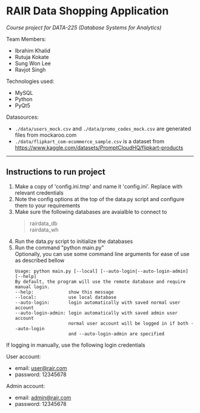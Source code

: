 # RAIR Data Shopping Application
_Course project for DATA-225 (Database Systems for Analytics)_

Team Members:
- Ibrahim Khalid
- Rutuja Kokate
- Sung Won Lee
- Ravjot Singh

Technologies used:
- MySQL
- Python
- PyQt5

Datasources:
- `./data/users_mock.csv` and `./data/promo_codes_mock.csv` are generated files from mockaroo.com 
- `./data/flipkart_com-ecommerce_sample.csv` is a dataset from https://www.kaggle.com/datasets/PromptCloudHQ/flipkart-products

---

## Instructions to run project
1. Make a copy of 'config.ini.tmp' and name it 'config.ini'. Replace with relevant credentials
2. Note the config options at the top of the data.py script and configure them to your requirements
3. Make sure the following databases are avaialble to connect to
    > rairdata_db  
    > rairdata_wh  
4. Run the data.py script to initialize the databases
5. Run the command "python main.py"  
   Optionally, you can use some command line arguments for ease of use as described bellow  
   ```
   Usage: python main.py [--local] [--auto-login|--auto-login-admin] [--help]
   By default, the program will use the remote database and require manual login.
   --help:             show this message
   --local:            use local database
   --auto-login:       login automatically with saved normal user account
   --auto-login-admin: login automatically with saved admin user account
                       normal user account will be logged in if both --auto-login 
                       and --auto-login-admin are specified
   ```

If logging in manually, use the following login credentials

User account:
- email: user@rair.com
- password: 12345678

Admin account:
- email: admin@rair.com
- password: 12345678
